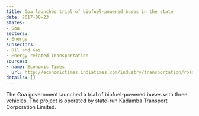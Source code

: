 ```yaml
---
title: Goa launches trial of biofuel-powered buses in the state
date: 2017-08-23
states:
- Goa
sectors:
- Energy
subsectors:
- Oil and Gas
- Energy-related Transportation
sources:
- name: Economic Times
  url: http://economictimes.indiatimes.com/industry/transportation/roadways/goa-government-launches-biofuel-run-buses/articleshow/60133612.cms
details: []
---
```


The Goa government launched a trial of biofuel-powered buses with three vehicles. The project is operated by state-run Kadamba Transport Corporation Limited.
